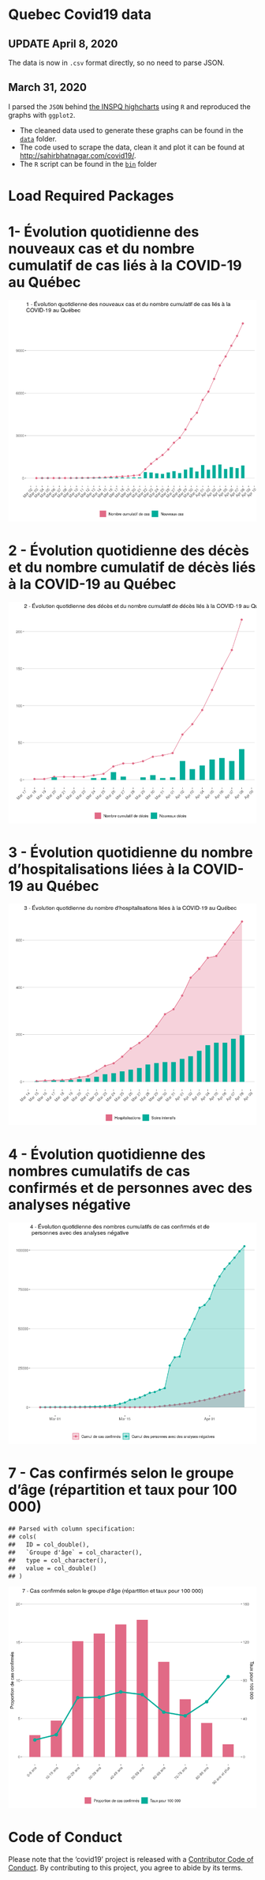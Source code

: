 
<!-- README.md is generated from README.Rmd. Please edit that file -->

# Quebec Covid19 data

## UPDATE April 8, 2020

The data is now in `.csv` format directly, so no need to parse JSON.

## March 31, 2020

I parsed the `JSON` behind [the INSPQ
highcharts](https://www.inspq.qc.ca/covid-19/donnees) using `R` and
reproduced the graphs with `ggplot2`.

  - The cleaned data used to generate these graphs can be found in the
    [`data`](https://github.com/sahirbhatnagar/covid19/tree/master/data)
    folder.  
  - The code used to scrape the data, clean it and plot it can be found
    at <http://sahirbhatnagar.com/covid19/>.  
  - The `R` script can be found in the
    [`bin`](https://github.com/sahirbhatnagar/covid19/tree/master/bin)
    folder

# Load Required Packages

# 1- Évolution quotidienne des nouveaux cas et du nombre cumulatif de cas liés à la COVID-19 au Québec

![](README_files/figure-gfm/graph-1-1.png)<!-- -->

# 2 - Évolution quotidienne des décès et du nombre cumulatif de décès liés à la COVID-19 au Québec

![](README_files/figure-gfm/graph-2-1.png)<!-- -->

# 3 - Évolution quotidienne du nombre d’hospitalisations liées à la COVID-19 au Québec

![](README_files/figure-gfm/graph-3-1.png)<!-- -->

# 4 - Évolution quotidienne des nombres cumulatifs de cas confirmés et de personnes avec des analyses négative

![](README_files/figure-gfm/graph-4-1.png)<!-- -->

# 7 - Cas confirmés selon le groupe d’âge (répartition et taux pour 100 000)

    ## Parsed with column specification:
    ## cols(
    ##   ID = col_double(),
    ##   `Groupe d'âge` = col_character(),
    ##   type = col_character(),
    ##   value = col_double()
    ## )

![](README_files/figure-gfm/graph-7-1.png)<!-- -->

# Code of Conduct

Please note that the ‘covid19’ project is released with a [Contributor
Code of Conduct](CODE_OF_CONDUCT.md). By contributing to this project,
you agree to abide by its terms.
